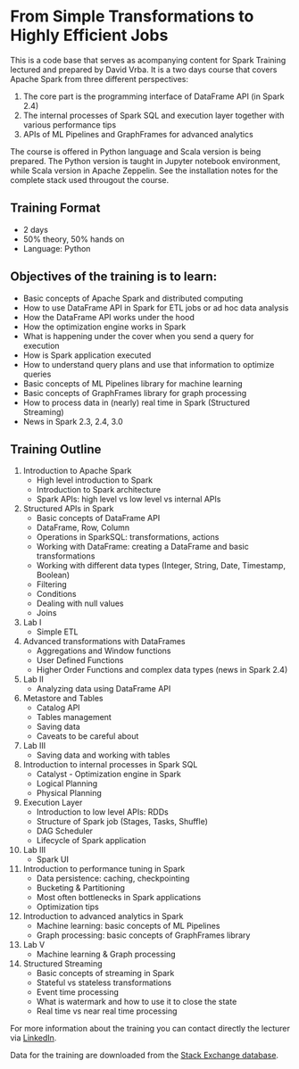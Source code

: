 # From Simple Transformations to Highly Efficient Jobs

This is a code base that serves as acompanying content for Spark Training lectured and prepared by David Vrba. It is a two days course that covers Apache Spark from three different perspectives:

1. The core part is the programming interface of DataFrame API (in Spark 2.4)
2. The internal processes of Spark SQL and execution layer together with various performance tips
3. APIs of ML Pipelines and GraphFrames for advanced analytics

The course is offered in Python language and Scala version is being prepared. The Python version is taught in Jupyter notebook environment, while Scala version in Apache Zeppelin. See the installation notes for the complete stack used througout the course.

## Training Format
* 2 days
* 50% theory, 50% hands on
* Language: Python

## Objectives of the training is to learn:
* Basic concepts of Apache Spark and distributed computing
* How to use DataFrame API in Spark for ETL jobs or ad hoc data analysis
* How the DataFrame API works under the hood
* How the optimization engine works in Spark
* What is happening under the cover when you send a query for execution
* How is Spark application executed
* How to understand query plans and use that information to optimize queries
* Basic concepts of ML Pipelines library for machine learning
* Basic concepts of GraphFrames library for graph processing
* How to process data in (nearly) real time in Spark (Structured Streaming)
* News in Spark 2.3, 2.4, 3.0


## Training Outline
1. Introduction to Apache Spark
    * High level introduction to Spark
    * Introduction to Spark architecture
    * Spark APIs: high level vs low level vs internal APIs
2. Structured APIs in Spark
    * Basic concepts of DataFrame API
    * DataFrame, Row, Column
    * Operations in SparkSQL: transformations, actions
    * Working with DataFrame: creating a DataFrame and basic transformations
    * Working with different data types (Integer, String, Date, Timestamp, Boolean)
    * Filtering
    * Conditions
    * Dealing with null values
    * Joins
3. Lab I
    * Simple ETL
4. Advanced transformations with DataFrames
    * Aggregations and Window functions
    * User Defined Functions
    * Higher Order Functions and complex data types (news in Spark 2.4)
5. Lab II
    * Analyzing data using DataFrame API
6. Metastore and Tables
    * Catalog API
    * Tables management
    * Saving data
    * Caveats to be careful about
7. Lab III
    * Saving data and working with tables
7. Introduction to internal processes in Spark SQL
    * Catalyst - Optimization engine in Spark
    * Logical Planning
    * Physical Planning
8. Execution Layer
    * Introduction to low level APIs: RDDs
    * Structure of Spark job (Stages, Tasks, Shuffle)
    * DAG Scheduler
    * Lifecycle of Spark application
8. Lab III
    * Spark UI
9. Introduction to performance tuning in Spark
    * Data persistence: caching, checkpointing
    * Bucketing & Partitioning
    * Most often bottlenecks in Spark applications
    * Optimization tips
11. Introduction to advanced analytics in Spark
    * Machine learning: basic concepts of ML Pipelines
    * Graph processing: basic concepts of GraphFrames library
12. Lab V
    * Machine learning & Graph processing
13. Structured Streaming
    * Basic concepts of streaming in Spark
    * Stateful vs stateless transformations
    * Event time processing
    * What is watermark and how to use it to close the state
    * Real time vs near real time processing


For more information about the training you can contact directly the lecturer via [LinkedIn](http://www.linkedin.com/in/vrba-david).

Data for the training are downloaded from the [Stack Exchange database](https://archive.org/details/stackexchange).